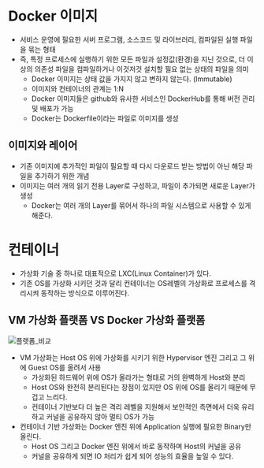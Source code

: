 # Docker 이미지
- 서비스 운영에 필요한 서버 프로그램, 소스코드 및 라이브러리, 컴파일된 실행 파일을 묶는 형태
- 즉, 특정 프로세스에 실행하기 위한 모든 파일과 설정값(환경)을 지닌 것으로, 더 이상의 의존성 파일을 컴파일하거나 이것저것 설치할 필요 없는 상태의 파일을 의미
  - Docker 이미지는 상태 값을 가지지 않고 변하지 않는다. (Immutable)
  - 이미지와 컨테이너의 관계는 1:N
  - Docker 이미지들은 github와 유사한 서비스인 DockerHub를 통해 버전 관리 및 배포가 가능
  - Docker는 Dockerfile이라는 파일로 이미지를 생성
## 이미지와 레이어
- 기존 이미지에 추가적인 파일이 필요할 때 다시 다운로드 받는 방법이 아닌 해당 파일을 추가하기 위한 개념
- 이미지는 여러 개의 읽기 전용 Layer로 구성하고, 파일이 추가되면 새로운 Layer가 생성
  - Docker는 여러 개의 Layer를 묶어서 하나의 파일 시스템으로 사용할 수 있게 해준다.
# 컨테이너
- 가상화 기술 중 하나로 대표적으로 LXC(Linux Container)가 있다.
- 기존 OS를 가상화 시키던 것과 달리 컨테이너는 OS레벨의 가상화로 프로세스를 격리시켜 동작하는 방식으로 이루어진다.
## VM 가상화 플랫폼 VS Docker 가상화 플랫폼
![플랫폼_비교](https://github.com/joosang425/study-devops/assets/68217970/5492a454-8468-473d-ae89-0ffd13ee3810)
- VM 가상화는 Host OS 위에 가상화를 시키기 위한 Hypervisor 엔진 그리고 그 위에 Guest OS를 올려서 사용
  - 가상화된 하드웨어 위에 OS가 올라가는 형태로 거의 완벽하게 Host와 분리
  - Host OS와 완전히 분리된다는 장점이 있지만 OS 위에 OS를 올리기 때문에 무겁고 느리다.
  - 컨테이너 기반보다 더 높은 격리 레벨을 지원해서 보안적인 측면에서 더욱 유리하고 커널을 공유하지 않아 멀티 OS가 가능
- 컨테이너 기반 가상화는 Docker 엔진 위에 Application 실행에 필요한 Binary만 올린다.
  - Host OS 그리고 Docker 엔진 위에서 바로 동작하며 Host의 커널을 공유
  - 커널을 공유하게 되면 IO 처리가 쉽게 되어 성능의 효율을 높일 수 있다.
